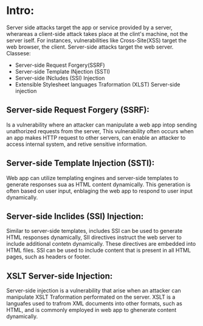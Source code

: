 # Intro:
Server side attacks target the app or service provided by a server, wherareas a client-side attack takes place at the clint's machine, not the server iself.
For instances, vulnerabilities like Cross-Site(XSS) target the web browser, the client. Server-side attacks target the web server.
Classese:
- Server-side Request Forgery(SSRF)
- Server-side Template INjection (SSTI)
- Server-side INcludes (SSI) Injection
- Extensible Stylesheet languages Traformation (XLST) Server-side injection

## Server-side Request Forgery (SSRF):
Is a vulnerability where an attacker can manipulate a web app intop sending unathorized requests from the server, This vulnerability often occurs when an app makes HTTP request to other
servers, can enable an attacker to access internal system, and retive sensitive information.

## Server-side Template Injection (SSTI):
Web app can utilize templating engines and server-side  templates to generate responses sua as HTML content dynamically. This generation is often based on user input, enblaging the web app to respond
to user input dynamically.

## Server-side Inclides (SSI) Injection:
Similar to server-side templates, includes SSI can be used to generate HTML responses dynamically, SII directives instruct the web server to include additional contetn dynamically. These
directives are embedded into HTML files. SSI can be used to include content that is present in all HTML pages, such as headers or footer.

## XSLT Server-side Injection:
Server-side injection is a vulnerability that arise when an attacker can manipulate XSLT Traformation performated on the server. XSLT is a languafes used to trafrom XML documents into other
formats, such as HTML, and is commonly employed in web app to ghenerate content dynamically.

